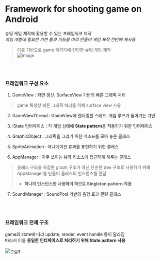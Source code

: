 # Framework for shooting game on Android   
슈팅 게임 제작에 활용할 수 있는 프레임워크 제작   
*게임 개발에 필요한 기반 틀과 기능을 미리 만들어 게임 제작 전반에 재사용*   
>이를 기반으로 game 패키지에 간단한 슈팅 게임 제작   
>![image](https://user-images.githubusercontent.com/55947154/113501274-c9339f00-955e-11eb-8a33-7f72dc734f27.png)


<br><br>

### 프레임워크 구성 요소   
1. GameView : 화면 갱신. SurfaceView 기반의 빠른 그래픽 처리   
> game 특성상 빠른 그래픽 처리를 위해 surface view 사용   

2. GameViewThread : GameView에 렌더링할 스레드. 게임 루프가 돌아가는 기반   

3. IState 인터페이스 : 각 게임 상태에 **State pattern**을 적용하기 위한 인터페이스   

4. GraphicObject : 그래픽을 그리기 위한 메소드를 모아 놓은 클래스   

5. SpriteAnimation : 애니메이션 효과를 표현하기 위한 클래스   

6. AppManager : 자주 쓰이는 뷰와 리소스에 접근하게 해주는 클래스   
> 클래스 구조를 복잡한 graph 구조가 아닌 단순한 tree 구조로 사용하기 위해 AppManager를 만들어 클래스의 인스턴스를 전달
  >- **하나의 인스턴스만 사용해야 하므로 Singleton pattern 적용**   

7. SoundManager : SoundPool 기반의 음향 효과 관련 클래스   

<br>
<br>

### 프레임워크 전체 구조
game의 state에 따라 update, render, event handle 등이 달라짐   
따라서 이를 **동일한 인터페이스로 처리하기 위해 State pattern 사용**   
<br>
![그림3](https://user-images.githubusercontent.com/55947154/113499845-4279c480-9554-11eb-8221-a1e2242767e3.png)



